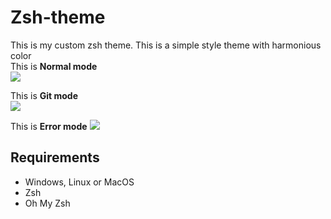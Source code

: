 # Zsh-theme
This is my custom zsh theme.
This is a simple style theme with harmonious color  
This is **Normal mode**  
![][normal mode]

This is **Git mode**  
![][git mode]

This is **Error mode**
![][error mode]


## Requirements  
* Windows, Linux or MacOS
* Zsh
* Oh My Zsh

[//]: <> (This is a variable definition area)
[normal mode]: ./assets/normal-mode.png 
[git mode]: ./assets/git-mode.png
[error mode]: ./assets/error-mode.png
